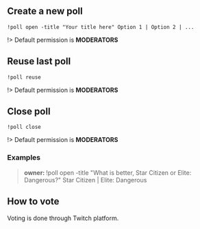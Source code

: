 ## Create a new poll

`!poll open -title "Your title here" Option 1 | Option 2 | ...`

!> Default permission is **MODERATORS**

## Reuse last poll

`!poll reuse`

!> Default permission is **MODERATORS**

## Close poll

`!poll close`

!> Default permission is **MODERATORS**

### Examples

<blockquote>
  <strong>owner: </strong> !poll open -title "What is better, Star Citizen
  or Elite: Dangerous?" Star Citizen | Elite: Dangerous
</blockquote>

## How to vote

Voting is done through Twitch platform.
